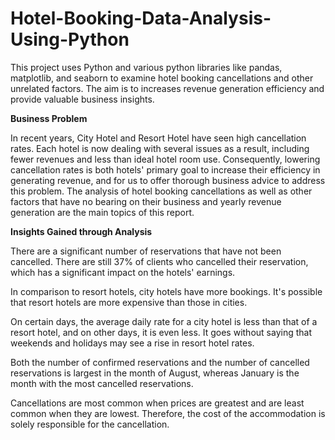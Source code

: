 # Hotel-Booking-Data-Analysis-Using-Python
This project uses Python and various python libraries like pandas, matplotlib, and seaborn to examine hotel booking cancellations and other unrelated factors. The aim is to increases revenue generation efficiency and provide valuable business insights.

**Business Problem**

In recent years, City Hotel and Resort Hotel have seen high cancellation rates. Each hotel is now dealing with several issues as a result, including fewer revenues and less than ideal hotel room use. Consequently, lowering cancellation rates is both hotels' primary goal to increase their efficiency in generating revenue, and for us to offer thorough business advice to address this problem. The analysis of hotel booking cancellations as well as other factors that have no bearing on their business and yearly revenue generation are the main topics of this report.

**Insights Gained through Analysis**

There are a significant number of reservations that have not been cancelled. There are still 37% of clients who cancelled their reservation, which has a significant impact on the hotels' 
earnings.
  
In comparison to resort hotels, city hotels have more bookings. It's possible that resort hotels are more expensive than those in cities.
 
On certain days, the average daily rate for a city hotel is less than that of a resort hotel, and on other days, it is even less. It goes without saying that weekends and holidays may see a 
rise in resort hotel rates.

Both the number of confirmed reservations and the number of cancelled reservations is largest in the month of August, whereas January is the month with the most cancelled reservations.

Cancellations are most common when prices are greatest and are least common when they are lowest. Therefore, the cost of the accommodation is solely responsible for the cancellation.
